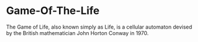 Game-Of-The-Life
================

The Game of Life, also known simply as Life, is a cellular automaton devised by the British mathematician John Horton Conway in 1970.